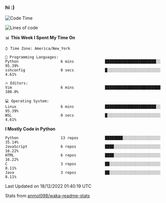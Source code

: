 ### hi :)

<!--START_SECTION:waka-->
![Code Time](http://img.shields.io/badge/Code%20Time-948%20hrs%2037%20mins-blue)

![Lines of code](https://img.shields.io/badge/From%20Hello%20World%20I%27ve%20Written-601%20Thousand%20lines%20of%20code-blue)

📊 **This Week I Spent My Time On** 

```text
⌚︎ Time Zone: America/New_York

💬 Programming Languages: 
Python                   6 mins              ███████████████████████░░   95.39% 
sshconfig                0 secs              █░░░░░░░░░░░░░░░░░░░░░░░░   4.61%

🔥 Editors: 
Vim                      6 mins              █████████████████████████   100.0%

💻 Operating System: 
Linux                    6 mins              ███████████████████████░░   95.39% 
WSL                      0 secs              █░░░░░░░░░░░░░░░░░░░░░░░░   4.61%

```

**I Mostly Code in Python** 

```text
Python                   13 repos            ████████░░░░░░░░░░░░░░░░░   35.14% 
JavaScript               6 repos             ████░░░░░░░░░░░░░░░░░░░░░   16.22% 
HTML                     6 repos             ████░░░░░░░░░░░░░░░░░░░░░   16.22% 
C                        3 repos             ██░░░░░░░░░░░░░░░░░░░░░░░   8.11% 
Java                     3 repos             ██░░░░░░░░░░░░░░░░░░░░░░░   8.11%

```



 Last Updated on 18/12/2022 01:40:19 UTC
<!--END_SECTION:waka-->

Stats from [anmol098/waka-readme-stats](https://github.com/anmol098/waka-readme-stats)
